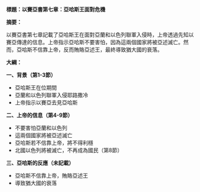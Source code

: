 **標題：以賽亞書第七章：亞哈斯王面對危機**

**摘要：**

以賽亞書第七章記載了亞哈斯王在面對亞蘭和以色列聯軍入侵時，上帝透過先知以賽亞傳達的信息。上帝指示亞哈斯不要害怕，因為這兩個國家將被亞述滅亡。然而，亞哈斯不信靠上帝，反而賄賂亞述王，最終導致猶大國的衰落。

**大綱：**

**一、背景（第1-3節）**
* 亞哈斯王在位期間
* 亞蘭和以色列聯軍入侵耶路撒冷
* 上帝指示以賽亞去見亞哈斯

**二、上帝的信息（第4-9節）**
* 不要害怕亞蘭和以色列
* 這兩個國家將被亞述滅亡
* 亞哈斯若不信靠上帝，將不得利穩
* 北國以色列將被滅亡，不再成為國民（第8節）

**三、亞哈斯的反應（未記載）**
* 亞哈斯不信靠上帝，賄賂亞述王
* 導致猶大國的衰落